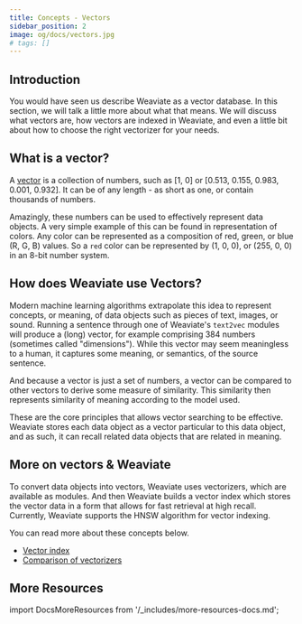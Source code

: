 ```yaml
---
title: Concepts - Vectors
sidebar_position: 2
image: og/docs/vectors.jpg
# tags: []
---
```


## Introduction
You would have seen us describe Weaviate as a vector database. In this section, we will talk a little more about what that means. We will discuss what vectors are, how vectors are indexed in Weaviate, and even a little bit about how to choose the right vectorizer for your needs.

## What is a vector?
A [vector](https://en.wikipedia.org/wiki/Euclidean_vector) is a collection of numbers, such as [1, 0] or [0.513, 0.155, 0.983, 0.001, 0.932]. It can be of any length - as short as one, or contain thousands of numbers.

Amazingly, these numbers can be used to effectively represent data objects. A very simple example of this can be found in representation of colors. Any color can be represented as a composition of red, green, or blue (R, G, B) values. So a `red` color can be represented by (1, 0, 0), or (255, 0, 0) in an 8-bit number system.

## How does Weaviate use Vectors?
Modern machine learning algorithms extrapolate this idea to represent concepts, or meaning, of data objects such as pieces of text, images, or sound. Running a sentence through one of Weaviate's `text2vec` modules will produce a (long) vector, for example comprising 384 numbers (sometimes called "dimensions"). While this vector may seem meaningless to a human, it captures some meaning, or semantics, of the source sentence.

And because a vector is just a set of numbers, a vector can be compared to other vectors to derive some measure of similarity. This similarity then represents similarity of meaning according to the model used.

These are the core principles that allows vector searching to be effective. Weaviate stores each data object as a vector particular to this data object, and as such, it can recall related data objects that are related in meaning.

## More on vectors & Weaviate
To convert data objects into vectors, Weaviate uses vectorizers, which are available as modules. And then Weaviate builds a vector index which stores the vector data in a form that allows for fast retrieval at high recall. Currently, Weaviate supports the HNSW algorithm for vector indexing.

You can read more about these concepts below.
- [Vector index](./vector-index.md)
- [Comparison of vectorizers](./vectorizer-comparisons.md)

## More Resources
import DocsMoreResources from '/_includes/more-resources-docs.md';

<DocsMoreResources />
